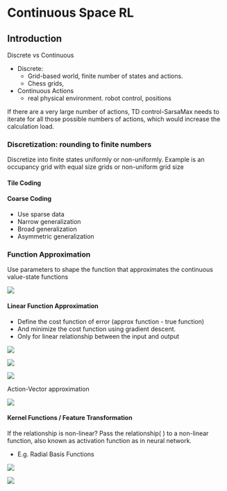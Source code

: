 # Continuous Space RL

## Introduction

Discrete vs Continuous

* Discrete:
  * Grid-based world, finite number of states and actions.  
  * Chess grids, 
* Continuous Actions
  * real physical environment. robot control,  positions 

If there are a very large number of actions, TD control-SarsaMax needs to iterate for all those possible numbers of actions, which would increase the calculation load.

### Discretization: rounding to finite numbers

Discretize into finite states uniformly or non-uniformly. Example is an occupancy grid with equal size grids or non-uniform grid size

#### Tile Coding

#### Coarse Coding

* Use sparse data
* Narrow generalization
* Broad generalization
* Asymmetric generalization

### Function Approximation

Use parameters to shape the function that approximates the continuous value-state functions

![](https://github.com/ykkimhgu/DLIP_doc/tree/3298e5d2a4b6369e5cef7973dd93eef44ca7addf/.gitbook/assets/image%20%28154%29.png)

#### Linear Function Approximation

* Define the cost function of error \(approx function - true function\)
* And minimize the cost function using gradient descent.
* Only for linear relationship between the input and output

![](https://github.com/ykkimhgu/DLIP_doc/tree/3298e5d2a4b6369e5cef7973dd93eef44ca7addf/.gitbook/assets/image%20%28151%29.png)

![](https://github.com/ykkimhgu/DLIP_doc/tree/3298e5d2a4b6369e5cef7973dd93eef44ca7addf/.gitbook/assets/image%20%28156%29.png)

![](https://github.com/ykkimhgu/DLIP_doc/tree/3298e5d2a4b6369e5cef7973dd93eef44ca7addf/.gitbook/assets/image%20%28153%29.png)

Action-Vector approximation

![](https://github.com/ykkimhgu/DLIP_doc/tree/3298e5d2a4b6369e5cef7973dd93eef44ca7addf/.gitbook/assets/image%20%28160%29.png)

#### Kernel Functions / Feature Transformation

If the relationship is non-linear? Pass the relationship\( \) to a non-linear function, also known as activation function as in neural network.

* E.g. Radial Basis Functions

![](https://github.com/ykkimhgu/DLIP_doc/tree/3298e5d2a4b6369e5cef7973dd93eef44ca7addf/.gitbook/assets/image%20%28159%29.png)

![](https://github.com/ykkimhgu/DLIP_doc/tree/3298e5d2a4b6369e5cef7973dd93eef44ca7addf/.gitbook/assets/image%20%28158%29.png)

